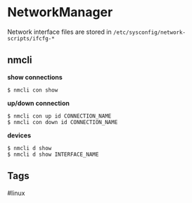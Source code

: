 # NetworkManager
Network interface files are stored in `/etc/sysconfig/network-scripts/ifcfg-*`
## nmcli
**show connections**
```
$ nmcli con show
```
**up/down connection**
```
$ nmcli con up id CONNECTION_NAME
$ nmcli con down id CONNECTION_NAME
```
**devices**
```
$ nmcli d show
$ nmcli d show INTERFACE_NAME
```

## Tags
#linux